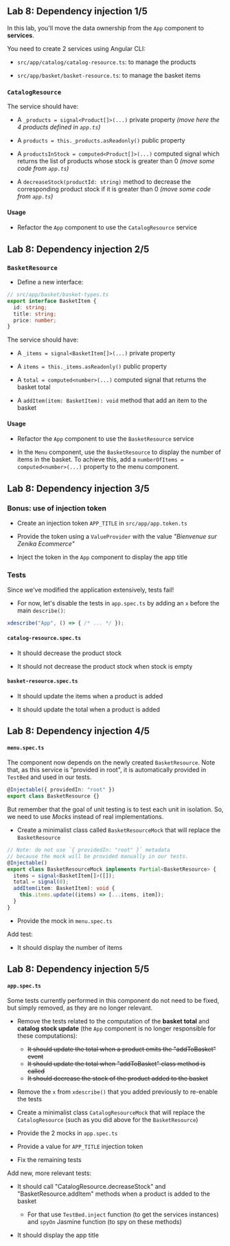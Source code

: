## Lab 8: Dependency injection 1/5

In this lab, you'll move the data ownership from the `App` component to **services**.

You need to create 2 services using Angular CLI:

- `src/app/catalog/catalog-resource.ts`: to manage the products

- `src/app/basket/basket-resource.ts`: to manage the basket items

### `CatalogResource`

The service should have:

- A `_products = signal<Product[]>(...)` private property *(move here the 4 products defined in `app.ts`)*

- A `products = this._products.asReadonly()` public property

- A `productsInStock = computed<Product[]>(...)` computed signal which returns the list of products whose stock is greater than 0 *(move some code from `app.ts`)*

- A `decreaseStock(productId: string)` method to decrease the corresponding product stock if it is greater than 0 *(move some code from `app.ts`)*

#### Usage

- Refactor the `App` component to use the `CatalogResource` service



## Lab 8: Dependency injection 2/5
### `BasketResource`

- Define a new interface:

```ts
// src/app/basket/basket-types.ts
export interface BasketItem {
  id: string;
  title: string;
  price: number;
}
```

The service should have:

- A `_items = signal<BasketItem[]>(...)` private property

- A `items = this._items.asReadonly()` public property

- A `total = computed<number>(...)` computed signal that returns the basket total

- A `addItem(item: BasketItem): void` method that add an item to the basket

#### Usage

- Refactor the `App` component to use the  `BasketResource` service

- In the `Menu` component, use the `BasketResource` to display the number of items in the basket.
  To achieve this, add a `numberOfItems = computed<number>(...)` property to the menu component.



## Lab 8: Dependency injection 3/5
### Bonus: use of injection token

- Create an injection token `APP_TITLE` in `src/app/app.token.ts`

- Provide the token using a `ValueProvider` with the value _"Bienvenue sur Zenika Ecommerce"_

- Inject the token in the `App` component to display the app title

### Tests

Since we've modified the application extensively, tests fail!

- For now, let's disable the tests in `app.spec.ts` by adding an `x` before the main `describe()`:

```ts
xdescribe("App", () => { /* ... */ });
```

#### `catalog-resource.spec.ts`

- It should decrease the product stock

- It should not decrease the product stock when stock is empty

#### `basket-resource.spec.ts`

- It should update the items when a product is added

- It should update the total when a product is added



## Lab 8: Dependency injection 4/5
#### `menu.spec.ts`

The component now depends on the newly created `BasketResource`.
Note that, as this service is "provided in root", it is automatically provided in `TestBed` and used in our tests.

```ts
@Injectable({ providedIn: "root" })
export class BasketResource {}
```

But remember that the goal of unit testing is to test each unit in isolation.
So, we need to use _Mocks_ instead of real implementations.

- Create a minimalist class called `BasketResourceMock` that will replace the `BasketResource`

```ts
// Note: do not use `{ providedIn: "root" }` metadata
// because the mock will be provided manually in our tests.
@Injectable()
export class BasketResourceMock implements Partial<BasketResource> {
  items = signal<BasketItem[]>([]);
  total = signal(0);
  addItem(item: BasketItem): void {
    this.items.update((items) => [...items, item]);
  }
}
```

- Provide the mock in `menu.spec.ts`

Add test:

- It should display the number of items



## Lab 8: Dependency injection 5/5
#### `app.spec.ts`

Some tests currently performed in this component do not need to be fixed, but simply removed, as they are no longer relevant.

- Remove the tests related to the computation of the **basket total** and **catalog stock update** (the `App` component is no longer responsible for these computations):

  - <del>It should update the total when a product emits the "addToBasket" event</del>
  - <del>It should update the total when "addToBasket" class method is called</del>
  - <del>It should decrease the stock of the product added to the basket</del>

- Remove the `x` from `xdescribe()` that you added previously to re-enable the tests

- Create a minimalist class `CatalogResourceMock` that will replace the `CatalogResource` (such as you did above for the `BasketResource`)

- Provide the 2 mocks in `app.spec.ts`

- Provide a value for `APP_TITLE` injection token

- Fix the remaining tests

Add new, more relevant tests:

- It should call "CatalogResource.decreaseStock" and "BasketResource.addItem" methods when a product is added to the basket

  - For that use `TestBed.inject` function (to get the services instances) and `spyOn` Jasmine function (to spy on these methods)

- It should display the app title
